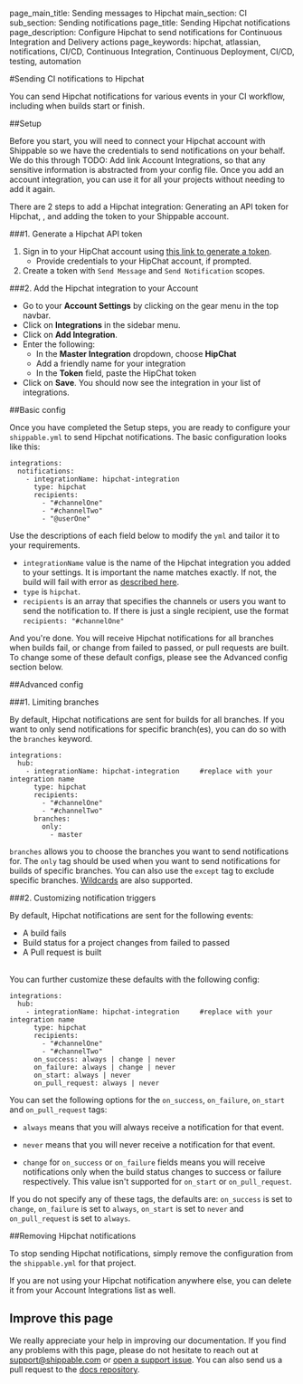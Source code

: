 page_main_title: Sending messages to Hipchat
main_section: CI
sub_section: Sending notifications
page_title: Sending Hipchat notifications
page_description: Configure Hipchat to send notifications for Continuous Integration and Delivery actions
page_keywords: hipchat, atlassian, notifications, CI/CD, Continuous Integration, Continuous Deployment, CI/CD, testing, automation

#Sending CI notifications to Hipchat

You can send Hipchat notifications for various events in your CI workflow, including when builds start or finish.

##Setup

Before you start, you will need to connect your Hipchat account with Shippable so we have the credentials to send notifications on your behalf. We do this through TODO: Add link Account Integrations, so that any sensitive information is abstracted from your config file. Once you add an account integration, you can use it for all your projects without needing to add it again.

There are 2 steps to add a Hipchat integration: Generating an API token for Hipchat, , and adding the token to your Shippable account.

###1. Generate a Hipchat API token

1. Sign in to your HipChat account using [this link to generate a token](https://www.hipchat.com/account/api).
     - Provide credentials to your HipChat account, if prompted.
2. Create a token with `Send Message` and `Send Notification` scopes.


###2. Add the Hipchat integration to your Account

* Go to your **Account Settings** by clicking on the gear menu in the top navbar.
* Click on **Integrations** in the sidebar menu.
* Click on **Add Integration**.
* Enter the following:
	* In the **Master Integration** dropdown, choose **HipChat**  
	* Add a friendly name for your integration
	* In the **Token** field, paste the HipChat token
* Click on **Save**. You should now see the integration in your list of integrations.


##Basic config

Once you have completed the Setup steps, you are ready to configure your `shippable.yml` to send Hipchat notifications. The basic configuration looks like this:


```
integrations:
  notifications:
    - integrationName: hipchat-integration   
      type: hipchat
      recipients:
        - "#channelOne"
        - "#channelTwo"
        - "@userOne"
```
Use the descriptions of each field below to modify the `yml` and tailor it to your requirements.

- `integrationName` value is the name of the Hipchat integration you added to your settings. It is important the name matches exactly. If not, the build will fail with error as [described here](/ci/troubleshoot/#integration-name-specified-in-yml-does-not-match).
- `type` is `hipchat`.
- `recipients` is an array that specifies the channels or users you want to send the notification to. If there is just a single recipient, use the format `recipients: "#channelOne"`

And you're done. You will receive Hipchat notifications for all branches when builds fail, or change from failed to passed, or pull requests are built. To change some of these default configs, please see the Advanced config section below.


##Advanced config

###1. Limiting branches

By default, Hipchat notifications are sent for builds for all branches. If you want to only send notifications for specific branch(es), you can do so with the `branches` keyword.

```
integrations:                               
  hub:
    - integrationName: hipchat-integration     #replace with your integration name   
      type: hipchat  
      recipients:
        - "#channelOne"  
        - "#channelTwo"
      branches:
        only:
          - master
```

`branches` allows you to choose the branches you want to send notifications for. The `only` tag should be used when you want to send notifications for builds of specific branches. You can also use the `except` tag to exclude specific branches. [Wildcards](../../ci/advancedOptions/branches/) are also supported.


###2. Customizing notification triggers

By default, Hipchat notifications are sent for the following events:

- <i class="ion-ios-minus-empty"></i> A build fails
- <i class="ion-ios-minus-empty"></i> Build status for a project changes from failed to passed
- <i class="ion-ios-minus-empty"></i> A Pull request is built

<br>
You can further customize these defaults with the following config:

```
integrations:                               
  hub:
    - integrationName: hipchat-integration     #replace with your integration name   
      type: hipchat  
      recipients:
        - "#channelOne"  
        - "#channelTwo"
      on_success: always | change | never
      on_failure: always | change | never
      on_start: always | never
      on_pull_request: always | never

```

You can set the following options for the `on_success`, `on_failure`, `on_start` and `on_pull_request` tags:

- <i class="ion-ios-minus-empty"></i>`always` means that you will always receive a notification for that event.

- <i class="ion-ios-minus-empty"></i> `never` means that you will never receive a notification for that event.

- <i class="ion-ios-minus-empty"></i> `change` for `on_success` or `on_failure` fields means you will receive notifications only when the build status changes to success or failure respectively. This value isn't supported for `on_start` or `on_pull_request`.

If you do not specify any of these tags, the defaults are: `on_success` is set to `change`, `on_failure` is set to `always`, `on_start` is set to `never` and `on_pull_request` is set to `always`.

##Removing Hipchat notifications

To stop sending Hipchat notifications, simply remove the configuration from the `shippable.yml` for that project.

If you are not using your Hipchat notification anywhere else, you can delete it from your Account Integrations list as well.

## Improve this page

We really appreciate your help in improving our documentation. If you find any problems with this page, please do not hesitate to reach out at [support@shippable.com](mailto:support@shippable.com) or [open a support issue](https://www.github.com/Shippable/support/issues). You can also send us a pull request to the [docs repository](https://www.github.com/Shippable/docs).
